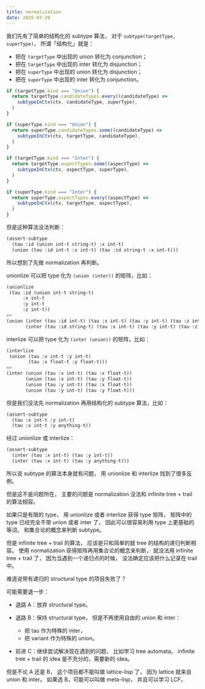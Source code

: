 ```yaml
---
title: normalization
date: 2025-07-29
---
```


我们先有了简单的结构化的 subtype 算法，
对于 `subtype(targetType, superType)`，
所谓「结构化」就是：
- 把在 `targetType` 中出现的 union 转化为 conjunction；
- 把在 `targetType` 中出现的 inter 转化为 disjunction；
- 把在 `superType` 中出现的 union 转化为 disjunction；
- 把在 `superType` 中出现的 inter 转化为 conjunction。

```typescript
if (targetType.kind === "Union") {
  return targetType.candidateTypes.every((candidateType) =>
    subtypeInCtx(ctx, candidateType, superType),
  )
}

if (superType.kind === "Union") {
  return superType.candidateTypes.some((candidateType) =>
    subtypeInCtx(ctx, targetType, candidateType),
  )
}

if (targetType.kind === "Inter") {
  return targetType.aspectTypes.some((aspectType) =>
    subtypeInCtx(ctx, aspectType, superType),
  )
}

if (superType.kind === "Inter") {
  return superType.aspectTypes.every((aspectType) =>
    subtypeInCtx(ctx, targetType, aspectType),
  )
}
```

但是这种算法没法判断：

```scheme
(assert-subtype
  (tau :id (union int-t string-t) :x int-t)
  (union (tau :id int-t :x int-t) (tau :id string-t :x int-t)))
```

所以想到了先做 normalization 再判断。

unionlize 可以把 type 化为 `(union (inter))` 的矩阵，比如：

```scheme
(unionlize
 (tau :id (union int-t string-t)
      :x int-t
      :y int-t
      :z int-t))
=>
(union (inter (tau :id int-t) (tau :x int-t) (tau :y int-t) (tau :z int-t))
       (inter (tau :id string-t) (tau :x int-t) (tau :y int-t) (tau :z int-t)))
```

interlize 可以把 type 化为 `(inter (union))` 的矩阵，比如：

```scheme
(interlize
 (union (tau :x int-t :y int-t)
        (tau :x float-t :y float-t)))
=>
(inter (union (tau :x int-t) (tau :x float-t))
       (union (tau :x int-t) (tau :y float-t))
       (union (tau :y int-t) (tau :x float-t))
       (union (tau :y int-t) (tau :y float-t)))
```

但是我们没法先 normalization 再用结构化的 subtype 算法，比如：

```scheme
(assert-subtype
  (tau :x int-t :y int-t)
  (tau :x int-t :y anything-t))
```

经过 unionlize 或 interlize：

```scheme
(assert-subtype
  (inter (tau :x int-t) (tau :y int-t))
  (inter (tau :x int-t) (tau :y anything-t)))
```

所以说 subtype 的算法本身就有问题，
用 unionlize 和 interlize 找到了很多反例。

但是这不是问题所在，
主要的问题是 normalization
没法和 infinite tree + trail 的算法相容。

如果只是有限的 type，
用 unionlize 或者 interlize 获得 type 矩阵，
矩阵中的 type 已经完全不带 union 或者 inter 了，
因此可以很容易利用 type 上更基础的等词，
和集合论的概念来判断 subtype。

但是 infinite tree + trail 的算法，
应该是只和简单的就 tree 的结构的递归判断相容。
使用 normalization 获得矩阵再用集合论的概念来判断，
就没法用 infinite tree + trail 了，
因为当遇到一个递归点的时候，
没法确定应该把什么记录在 trail 中。

难道说带有递归的 structural type 的项目失败了？

可能需要退一步：

- 退路 A：放弃 structural type。

- 退路 B：保持 structural type，
  但是不再使用自由的 union 和 inter：
  - 把 tau 作为特殊的 inter，
  - 把 variant 作为特殊的 union。

- 前进 C：继续尝试解决现在遇到的问题，
  比如学习 tree automata。
  infinite tree + trail 的 idea 是不充分的，需要新的 idea。

但是不论 A 还是 B，
这个项目都不能叫做 lattice-lisp 了，
因为 lattice 就来自 union 和 inter。
如果选 B，可能可以叫做 meta-lisp，
并且可以学习 LCF。
